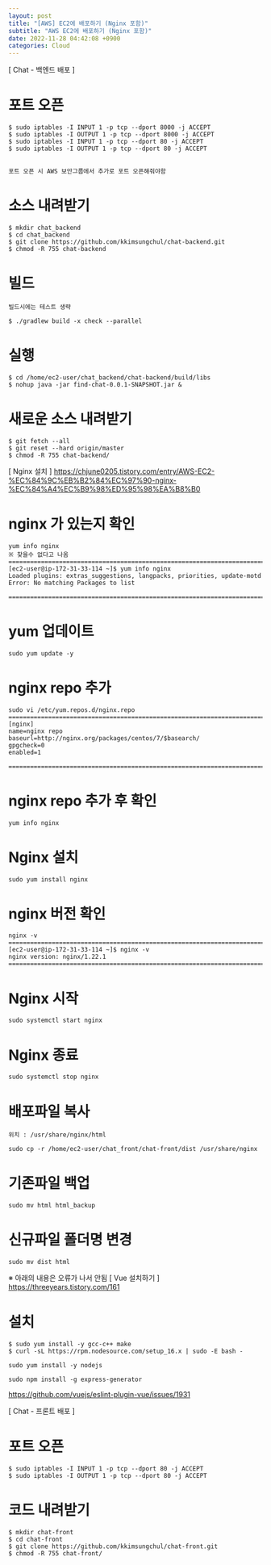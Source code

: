 ```yaml
---
layout: post
title: "[AWS] EC2에 배포하기 (Nginx 포함)"
subtitle: "AWS EC2에 배포하기 (Nginx 포함)"
date: 2022-11-28 04:42:08 +0900
categories: Cloud
---
```

[ Chat - 백엔드 배포 ]

# 포트 오픈 

	$ sudo iptables -I INPUT 1 -p tcp --dport 8000 -j ACCEPT
	$ sudo iptables -I OUTPUT 1 -p tcp --dport 8000 -j ACCEPT
	$ sudo iptables -I INPUT 1 -p tcp --dport 80 -j ACCEPT
	$ sudo iptables -I OUTPUT 1 -p tcp --dport 80 -j ACCEPT


	포트 오픈 시 AWS 보안그룹에서 추가로 포트 오픈해줘야함

# 소스 내려받기
	
	$ mkdir chat_backend
	$ cd chat_backend
	$ git clone https://github.com/kkimsungchul/chat-backend.git
	$ chmod -R 755 chat-backend


# 빌드
	빌드시에는 테스트 생략

	$ ./gradlew build -x check --parallel

# 실행

	$ cd /home/ec2-user/chat_backend/chat-backend/build/libs
	$ nohup java -jar find-chat-0.0.1-SNAPSHOT.jar &


# 새로운 소스 내려받기

	$ git fetch --all
	$ git reset --hard origin/master
	$ chmod -R 755 chat-backend/

[ Nginx 설치 ]
	https://chjune0205.tistory.com/entry/AWS-EC2-%EC%84%9C%EB%B2%84%EC%97%90-nginx-%EC%84%A4%EC%B9%98%ED%95%98%EA%B8%B0

# nginx 가 있는지 확인
	yum info nginx
	※ 찾을수 없다고 나옴
	=================================================================================================================
	[ec2-user@ip-172-31-33-114 ~]$ yum info nginx
	Loaded plugins: extras_suggestions, langpacks, priorities, update-motd
	Error: No matching Packages to list

	=================================================================================================================
# yum 업데이트
	sudo yum update -y

# nginx repo 추가
	sudo vi /etc/yum.repos.d/nginx.repo
	=================================================================================================================
	[nginx]
	name=nginx repo
	baseurl=http://nginx.org/packages/centos/7/$basearch/
	gpgcheck=0
	enabled=1

	=================================================================================================================

# nginx repo 추가 후 확인
	
	yum info nginx

# Nginx 설치
	
	sudo yum install nginx

# nginx 버전 확인
	nginx -v
	=================================================================================================================
	[ec2-user@ip-172-31-33-114 ~]$ nginx -v
	nginx version: nginx/1.22.1
	=================================================================================================================



# Nginx 시작

	sudo systemctl start nginx

# Nginx 종료
	
	sudo systemctl stop nginx

# 배포파일 복사
	위치 : /usr/share/nginx/html

	sudo cp -r /home/ec2-user/chat_front/chat-front/dist /usr/share/nginx

# 기존파일 백업	
	sudo mv html html_backup

# 신규파일 폴더명 변경
	sudo mv dist html






※ 아래의 내용은 오류가 나서 안됨
[ Vue 설치하기 ]
	https://threeyears.tistory.com/161
# 설치
	$ sudo yum install -y gcc-c++ make 
	$ curl -sL https://rpm.nodesource.com/setup_16.x | sudo -E bash - 
	
	sudo yum install -y nodejs

	sudo npm install -g express-generator
https://github.com/vuejs/eslint-plugin-vue/issues/1931

[ Chat - 프론트 배포 ]


# 포트 오픈
	$ sudo iptables -I INPUT 1 -p tcp --dport 80 -j ACCEPT
	$ sudo iptables -I OUTPUT 1 -p tcp --dport 80 -j ACCEPT	

# 코드 내려받기 

	$ mkdir chat-front
	$ cd chat-front
	$ git clone https://github.com/kkimsungchul/chat-front.git
	$ chmod -R 755 chat-front/


